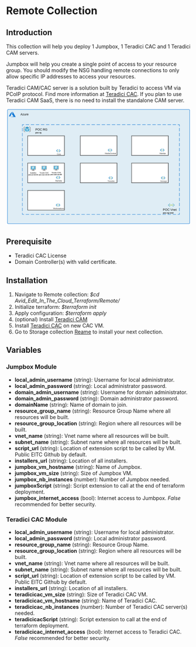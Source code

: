 # Remote Collection

## Introduction

This collection will help you deploy 1 Jumpbox, 1 Teradici CAC and 1 Teradici CAM servers. 

Jumpbox will help you create a single point of access to your resource group. You should modify the NSG handling remote connections to only allow specific IP addresses to access your resources.

Teradici CAM/CAC server is a solution built by Teradici to access VM via PCoIP protocol. Find more information at [Teradici CAC](https://www.teradici.com/web-help/cas_manager/). If you plan to use Teradici CAM SaaS, there is no need to install the standalone CAM server.

![current + Next Version](./remote.png)

## Prerequisite

- Teradici CAC License
- Domain Controller(s) with valid certificate.

## Installation 

1. Navigate to Remote collection: *$cd Avid_Edit_In_The_Cloud_Terraform/Remote/*
1. Initialize terraform: *$terraform init*
1. Apply configuration: *$terraform apply*
1. (optional) Install [Teradici CAM](https://www.teradici.com/web-help/cas_manager/cam_standalone_installation/cam_standalone_installation/)
1. Install [Teradici CAC](https://www.teradici.com/web-help/cas_manager/) on new CAC VM.
1. Go to Storage collection [Reame](https://github.com/avid-technology/VideoEditorialInTheCloud/tree/master/Avid_Edit_In_The_Cloud_Terraform/Storage) to install your next collection. 

## Variables

### Jumpbox Module

- **local_admin_username** (string): Username for local administrator.              
- **local_admin_password** (string): Local administrator password.
- **domain_admin_username** (string): Username for domain administrator.              
- **domain_admin_password** (string): Domain administrator password.
- **domainName** (string): Name of domain to join.
- **resource_group_name** (string): Resource Group Name where all resources will be built.
- **resource_group_location** (string): Region where all resources will be built. 
- **vnet_name** (string): Vnet name where all resources will be built. 
- **subnet_name** (string): Subnet name where all resources will be built. 
- **script_url** (string): Location of extension script to be called by VM. Public EITC Github by default.                   
- **installers_url** (string): Location of all installers.
- **jumpbox_vm_hostname** (string): Name of Jumpbox.
- **jumpbox_vm_size** (string): Size of Jumpbox VM.        
- **jumpbox_nb_instances** (number): Number of Jumpbox needed. 
- **jumpboxScript** (string): Script extension to call at the end of terraform deployment. 
- **jumpbox_internet_access** (bool): Internet access to Jumbpox. *False* recommended for better security.


### Teradici CAC Module

- **local_admin_username** (string): Username for local administrator.              
- **local_admin_password** (string): Local administrator password.             
- **resource_group_name** (string): Resource Group Name.            
- **resource_group_location** (string): Region where all resources will be built.          
- **vnet_name** (string): Vnet name where all resources will be built.                       
- **subnet_name** (string): Subnet name where all resources will be built.                     
- **script_url** (string): Location of extension script to be called by VM. Public EITC Github by default.                   
- **installers_url** (string): Location of all installers.              
- **teradicicac_vm_size** (string): Size of Teradici CAC VM.        
- **teradicicac_vm_hostname** (string): Name of  Teradici CAC.    
- **teradicicac_nb_instances** (number): Number of  Teradici CAC server(s) needed. 
- **teradicicacScript** (string): Script extension to call at the end of terraform deployment.
- **teradicicac_internet_access** (bool): Internet access to  Teradici CAC. *False* recommended for better security. 
